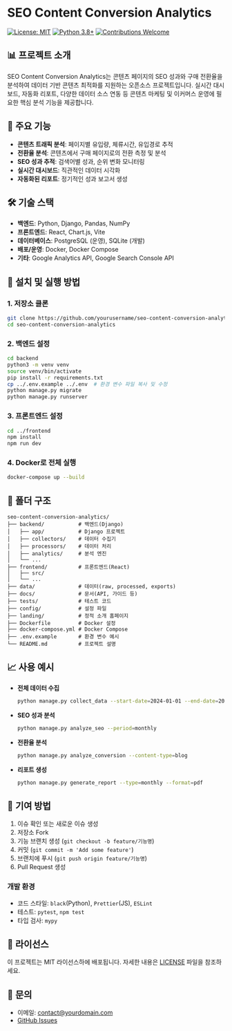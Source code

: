 # SEO Content Conversion Analytics

[![License: MIT](https://img.shields.io/badge/License-MIT-yellow.svg)](https://opensource.org/licenses/MIT)
[![Python 3.8+](https://img.shields.io/badge/python-3.8+-blue.svg)](https://www.python.org/downloads/)
[![Contributions Welcome](https://img.shields.io/badge/contributions-welcome-brightgreen.svg)](CONTRIBUTING.md)

## 📊 프로젝트 소개

SEO Content Conversion Analytics는 콘텐츠 페이지의 SEO 성과와 구매 전환율을 분석하여 데이터 기반 콘텐츠 최적화를 지원하는 오픈소스 프로젝트입니다. 실시간 대시보드, 자동화 리포트, 다양한 데이터 소스 연동 등 콘텐츠 마케팅 및 이커머스 운영에 필요한 핵심 분석 기능을 제공합니다.

## 🎯 주요 기능

- **콘텐츠 트래픽 분석**: 페이지별 유입량, 체류시간, 유입경로 추적
- **전환율 분석**: 콘텐츠에서 구매 페이지로의 전환 측정 및 분석
- **SEO 성과 추적**: 검색어별 성과, 순위 변화 모니터링
- **실시간 대시보드**: 직관적인 데이터 시각화
- **자동화된 리포트**: 정기적인 성과 보고서 생성

## 🛠️ 기술 스택

- **백엔드**: Python, Django, Pandas, NumPy
- **프론트엔드**: React, Chart.js, Vite
- **데이터베이스**: PostgreSQL (운영), SQLite (개발)
- **배포/운영**: Docker, Docker Compose
- **기타**: Google Analytics API, Google Search Console API

## 🚀 설치 및 실행 방법

### 1. 저장소 클론
```bash
git clone https://github.com/yourusername/seo-content-conversion-analytics.git
cd seo-content-conversion-analytics
```

### 2. 백엔드 설정
```bash
cd backend
python3 -m venv venv
source venv/bin/activate
pip install -r requirements.txt
cp ../.env.example ../.env  # 환경 변수 파일 복사 및 수정
python manage.py migrate
python manage.py runserver
```

### 3. 프론트엔드 설정
```bash
cd ../frontend
npm install
npm run dev
```

### 4. Docker로 전체 실행
```bash
docker-compose up --build
```

## 📁 폴더 구조

```
seo-content-conversion-analytics/
├── backend/           # 백엔드(Django)
│   ├── app/           # Django 프로젝트
│   ├── collectors/    # 데이터 수집기
│   ├── processors/    # 데이터 처리
│   ├── analytics/     # 분석 엔진
│   └── ...
├── frontend/          # 프론트엔드(React)
│   ├── src/
│   └── ...
├── data/              # 데이터(raw, processed, exports)
├── docs/              # 문서(API, 가이드 등)
├── tests/             # 테스트 코드
├── config/            # 설정 파일
├── landing/           # 정적 소개 홈페이지
├── Dockerfile         # Docker 설정
├── docker-compose.yml # Docker Compose
├── .env.example       # 환경 변수 예시
└── README.md          # 프로젝트 설명
```

## 📈 사용 예시

- **전체 데이터 수집**
  ```bash
  python manage.py collect_data --start-date=2024-01-01 --end-date=2024-12-31
  ```
- **SEO 성과 분석**
  ```bash
  python manage.py analyze_seo --period=monthly
  ```
- **전환율 분석**
  ```bash
  python manage.py analyze_conversion --content-type=blog
  ```
- **리포트 생성**
  ```bash
  python manage.py generate_report --type=monthly --format=pdf
  ```

## 🤝 기여 방법

1. 이슈 확인 또는 새로운 이슈 생성
2. 저장소 Fork
3. 기능 브랜치 생성 (`git checkout -b feature/기능명`)
4. 커밋 (`git commit -m 'Add some feature'`)
5. 브랜치에 푸시 (`git push origin feature/기능명`)
6. Pull Request 생성

### 개발 환경
- 코드 스타일: `black`(Python), `Prettier`(JS), `ESLint`
- 테스트: `pytest`, `npm test`
- 타입 검사: `mypy`

## 📄 라이선스

이 프로젝트는 MIT 라이선스하에 배포됩니다. 자세한 내용은 [LICENSE](LICENSE) 파일을 참조하세요.

## 🙏 문의

- 이메일: contact@yourdomain.com
- [GitHub Issues](https://github.com/yourusername/seo-content-conversion-analytics/issues) 